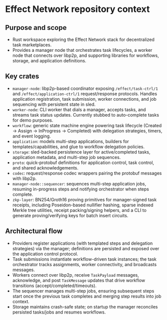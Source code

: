 # Effect Network repository context

## Purpose and scope
- Rust workspace exploring the Effect Network stack for decentralized task marketplaces.
- Provides a manager node that orchestrates task lifecycles, a worker node that connects over libp2p, and supporting libraries for workflows, storage, and application definitions.

## Key crates
- `manager-node`: libp2p-based coordinator exposing `/effect/task-ctrl/1` and `/effect/application-ctrl/1` request/response protocols. Handles application registration, task submission, worker connections, and job sequencing with persistent state in sled.
- `worker-node`: CLI worker that dials a manager, accepts tasks, and streams task status updates. Currently stubbed to auto-complete tasks for demo purposes.
- `workflow`: generic state machine engine powering task lifecycle (Created → Assign → InProgress → Completed) with delegation strategies, timers, and event logging.
- `application`: models multi-step applications, builders for templates/capabilities, and glue to workflow delegation policies.
- `storage`: sled-backed persistence layer for active/completed tasks, application metadata, and multi-step job sequences.
- `proto`: quick-protobuf definitions for application control, task control, and shared acknowledgements.
- `codec`: request/response codec wrappers pairing the protobuf messages with libp2p.
- `manager-node::sequencer`: sequences multi-step application jobs, resuming in-progress steps and notifying orchestrator when steps complete.
- `zkp-layer`: BN254/Groth16 proving primitives for manager-signed task receipts, including Poseidon-based nullifier hashing, sparse indexed Merkle tree utilities, receipt packing/signing helpers, and a CLI to generate proving/verifying keys for batch insert circuits.

## Architectural flow
- Providers register applications (with templated steps and delegation strategies) via the manager; definitions are persisted and exposed over the application control protocol.
- Task submissions instantiate workflow-driven task instances; the task orchestrator tracks assignments, worker connectivity, and broadcasts messages.
- Workers connect over libp2p, receive `TaskPayload` messages, acknowledge, and post `TaskMessage` updates that drive workflow transitions (accept/completed/timeouts).
- The sequencer manages multi-step jobs, ensuring subsequent steps start once the previous task completes and merging step results into job context.
- Storage maintains crash-safe state; on startup the manager reconciles persisted tasks/jobs and resumes workflows.
